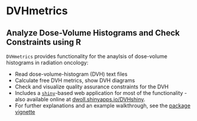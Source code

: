 # DVHmetrics

## Analyze Dose-Volume Histograms and Check Constraints using R

`DVHmetrics` provides functionality for the anaylsis of dose-volume histograms in radiation oncology:

 * Read dose-volume-histogram (DVH) text files
 * Calculate free DVH metrics, show DVH diagrams
 * Check and visualize quality assurance constraints for the DVH
 * Includes a [`shiny`](http://shiny.rstudio.com/)-based web application for most of the functionality - also available online at [dwoll.shinyapps.io/DVHshiny](http://dwoll.shinyapps.io/DVHshiny/).
 * For further explanations and an example walkthrough, see the [package vignette](http://cran.rstudio.com/web/packages/DVHmetrics/vignettes/DVHmetrics.pdf)
